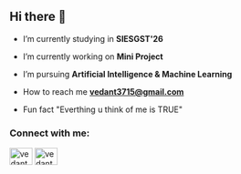 ## Hi there 👋

-  I’m currently studying in **SIESGST'26**
-  I’m currently working on **Mini Project**
-  I’m pursuing **Artificial Intelligence & Machine Learning**

-  How to reach me **vedant3715@gmail.com**

-  Fun fact "Everthing u think of me is TRUE"

<h3 align="left">Connect with me:</h3>
<p align="left">
<a href="https://www.linkedin.com/in/vedantthakurrr/" target="blank"><img align="center" src="https://raw.githubusercontent.com/rahuldkjain/github-profile-readme-generator/master/src/images/icons/Social/linked-in-alt.svg" alt="vedant3715" height="30" width="40" /></a>
<a href="https://www.instagram.com/vedant_thakur00/" target="blank"><img align="center" src="https://raw.githubusercontent.com/rahuldkjain/github-profile-readme-generator/master/src/images/icons/Social/instagram.svg" alt="vedant_thakur00" height="30" width="40" /></a>
</p>


<!--
**vedant3715/vedant3715** is a ✨ _special_ ✨ repository because its `README.md` (this file) appears on your GitHub profile.

Here are some ideas to get you started:

- 🔭 I’m currently working on ...
- 🌱 I’m currently learning ...
- 👯 I’m looking to collaborate on ...
- 🤔 I’m looking for help with ...
- 💬 Ask me about ...
- 📫 How to reach me: ...
- 😄 Pronouns: ...
- ⚡ Fun fact: ...
-->
